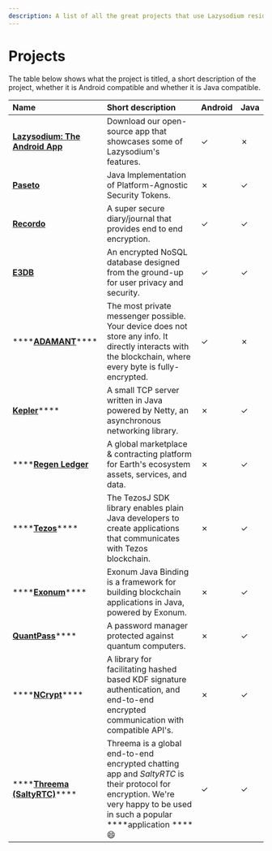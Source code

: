 ```yaml
---
description: A list of all the great projects that use Lazysodium reside on this page.
---
```


# Projects

The table below shows what the project is titled, a short description of the project, whether it is Android compatible and whether it is Java compatible.

| **Name** | **Short description** | **Android** | **Java** |
| :--- | :--- | :--- | :--- |
| [**Lazysodium: The Android App**](https://play.google.com/store/apps/details?id=com.goterl.lazycode.lazysodium.example&pcampaignid=MKT-Other-global-all-co-prtnr-py-PartBadge-Mar2515-1) | Download our open-source app that showcases some of Lazysodium's features. | ✓ | ✗ |
| [**Paseto**](https://github.com/atholbro/paseto) | Java Implementation of Platform-Agnostic Security Tokens. | ✗ | ✓ |
| [**Recordo**](https://recordo.co) | A super secure diary/journal that provides end to end encryption. | ✓ | ✓ |
| [**E3DB**](https://tozny.com/e3db/) | An encrypted NoSQL database designed from the ground-up for user privacy and security. | ✓ | ✓ |
| \*\*\*\*[**ADAMANT**](https://adamant.im/)\*\*\*\* | The most private messenger possible. Your device does not store any info. It directly interacts with the blockchain, where every byte is fully-encrypted. | ✓ | ✗ |
| [**Kepler**](https://github.com/Quackster/Kepler)\*\*\*\* | A small TCP server written in Java powered by Netty, an asynchronous networking library. | ✗ | ✓ |
| \*\*\*\*[**Regen Ledger**](https://www.regen.network/) | A global marketplace & contracting platform for Earth's ecosystem assets, services, and data. | ✗ | ✓ |
| \*\*\*\*[**Tezos**](https://github.com/LMilfont/TezosJ-plainjava)\*\*\*\* | The TezosJ SDK library enables plain Java developers to create applications that communicates with Tezos blockchain. | ✗ | ✓ |
| \*\*\*\*[**Exonum**](https://github.com/exonum/exonum-java-binding)\*\*\*\* | Exonum Java Binding is a framework for building blockchain applications in Java, powered by Exonum. | ✗ | ✓ |
| [**QuantPass**](https://github.com/maxjava44/QuantPass)\*\*\*\* | A password manager protected against quantum computers. | ✗ | ✓ |
| \*\*\*\*[**NCrypt**](https://github.com/charlesportwoodii/ncryptf-java)\*\*\*\* | A library for facilitating hashed based KDF signature authentication, and end-to-end encrypted communication with compatible API's. | ✗ | ✓ |
| \*\*\*\*[**Threema \(SaltyRTC\)**](https://github.com/saltyrtc/saltyrtc-client-java)\*\*\*\* | Threema is a global end-to-end encrypted chatting app and _SaltyRTC_ is their protocol for encryption. We're very happy to be used in such a popular ****application ****😄 | ✓ | ✓ |

